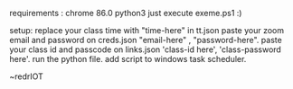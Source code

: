 requirements :
  	chrome 86.0
  	python3
  	just execute exeme.ps1 :)

setup:
	replace your class time with "time-here" in tt.json
	paste your zoom email and password on creds.json "email-here" , "password-here".
	paste your class id and passcode on links.json 'class-id here', 'class-password here'.
	run the python file.
	add script to windows task scheduler.

~redrIOT
